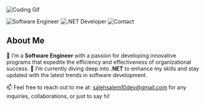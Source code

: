 <img src="https://steemitimages.com/DQmbaedeTrFuED61jDHAqmZRv2VeX3tWA6pyBi4zoR5T26o/helloworld.gif" alt="Coding Gif"/>

![Software Engineer](https://img.shields.io/badge/Software-Engineer-blue)
![.NET Developer](https://img.shields.io/badge/Learning-.NET-green)
![Contact](https://img.shields.io/badge/Contact-salehsalem10dev%40gmail.com-orange)

## About Me

🔭 I’m a **Software Engineer** with a passion for developing innovative programs that expedite the efficiency and effectiveness of organizational success.
🌱 I’m currently diving deep into **.NET** to enhance my skills and stay updated with the latest trends in software development.

📫 Feel free to reach out to me at: [salehsalem10dev@gmail.com](mailto:salehsalem10dev@gmail.com) for any inquiries, collaborations, or just to say hi!
